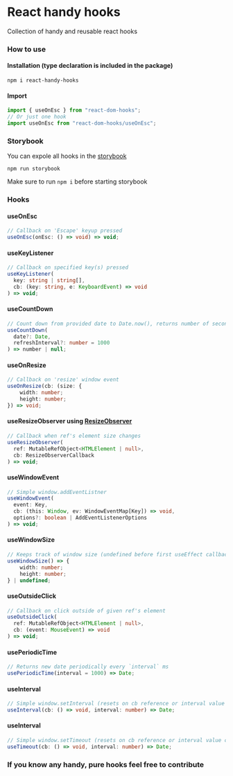 # React handy hooks

Collection of handy and reusable react hooks

### How to use

#### Installation (type declaration is included in the package)

`npm i react-handy-hooks`

#### Import

```js
import { useOnEsc } from "react-dom-hooks";
// Or just one hook
import useOnEsc from "react-dom-hooks/useOnEsc";
```

### Storybook

You can expole all hooks in the [storybook](https://storybook.js.org/)

`npm run storybook`

Make sure to run `npm i` before starting storybook

### Hooks

#### useOnEsc

```ts
// Callback on 'Escape' keyup pressed
useOnEsc(onEsc: () => void) => void;
```

#### useKeyListener

```ts
// Callback on specified key(s) pressed
useKeyListener(
  key: string | string[],
  cb: (key: string, e: KeyboardEvent) => void
) => void;
```

#### useCountDown

```ts
// Count down from provided date to Date.now(), returns number of seconds or null if finished
useCountDown(
  date?: Date,
  refreshInterval?: number = 1000
) => number | null;
```

#### useOnResize

```ts
// Callback on 'resize' window event
useOnResize(cb: (size: {
    width: number;
    height: number;
}) => void;
```

#### useResizeObserver using [ResizeObserver](https://developer.mozilla.org/en-US/docs/Web/API/ResizeObserver)

```ts
// Callback when ref's element size changes
useResizeObserver(
  ref: MutableRefObject<HTMLElement | null>,
  cb: ResizeObserverCallback
) => void;
```

#### useWindowEvent

```ts
// Simple window.addEventListner
useWindowEvent(
  event: Key,
  cb: (this: Window, ev: WindowEventMap[Key]) => void,
  options?: boolean | AddEventListenerOptions
) => void;
```

#### useWindowSize

```ts
// Keeps track of window size (undefined before first useEffect callback)
useWindowSize() => {
    width: number;
    height: number;
} | undefined;
```

#### useOutsideClick

```ts
// Callback on click outside of given ref's element
useOutsideClick(
  ref: MutableRefObject<HTMLElement | null>,
  cb: (event: MouseEvent) => void
) => void;
```

#### usePeriodicTime

```ts
// Returns new date periodically every `interval` ms
usePeriodicTime(interval = 1000) => Date;
```

#### useInterval

```ts
// Simple window.setInterval (resets on cb reference or interval value change)
useInterval(cb: () => void, interval: number) => Date;
```

#### useInterval

```ts
// Simple window.setTimeout (resets on cb reference or interval value change)
useTimeout(cb: () => void, interval: number) => Date;
```

### If you know any handy, pure hooks feel free to contribute
